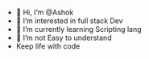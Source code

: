 - 👋 Hi, I’m @Ashok
- 👀 I’m interested in full stack Dev
- 🌱 I’m currently learning Scripting lang
- 💞️ I’m not Easy to understand
- Keep life with code

<!---
Ashokkumar1574/Ashokkumar1574 is a ✨ special ✨ repository because its `README.md` (this file) appears on your GitHub profile.
You can click the Preview link to take a look at your changes.
--->
